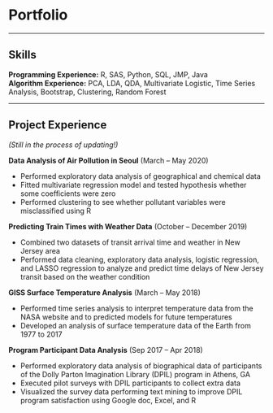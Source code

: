 # Portfolio

---

## Skills
**Programming Experience:** R, SAS, Python, SQL, JMP, Java  
**Algorithm Experience:** PCA, LDA, QDA, Multivariate Logistic, Time Series Analysis, Bootstrap, Clustering, Random Forest

---

## Project Experience
  *(Still in the process of updating!)*

**Data Analysis of Air Pollution in Seoul** (March – May 2020)  
- Performed exploratory data analysis of geographical and chemical data
- Fitted multivariate regression model and tested hypothesis whether some coefficients were zero  
- Performed clustering to see whether pollutant variables were misclassified using R

**Predicting Train Times with Weather Data** (October – December 2019)  
- Combined two datasets of transit arrival time and weather in New Jersey area  
- Performed data cleaning, exploratory data analysis, logistic regression, and LASSO regression to analyze and predict time delays of New Jersey transit based on the weather condition  

**GISS Surface Temperature Analysis** (March – May 2018)  
- Performed time series analysis to interpret temperature data from the NASA website and to predicted models for future temperatures  
- Developed an analysis of surface temperature data of the Earth from 1977 to 2017  

**Program Participant Data Analysis** (Sep 2017 – Apr 2018)  
- Performed exploratory data analysis of biographical data of participants of the Dolly Parton Imagination Library (DPIL) program in Athens, GA  
- Executed pilot surveys with DPIL participants to collect extra data  
- Visualized the survey data performing text mining to improve DPIL program satisfaction using Google doc, Excel, and R  
